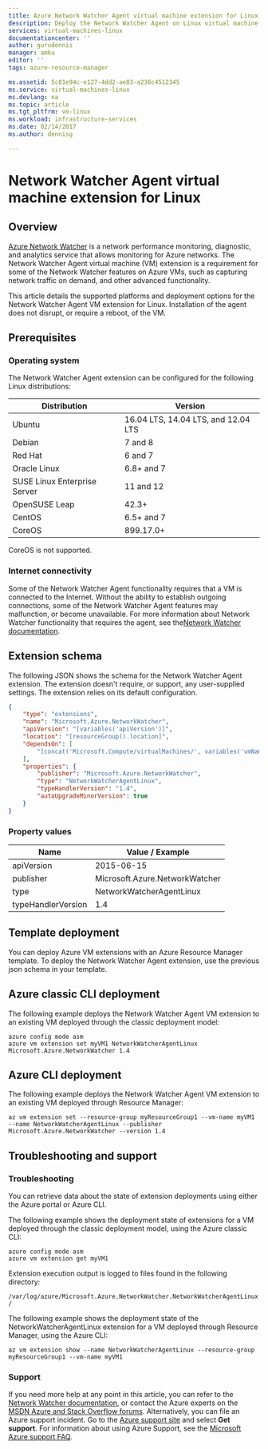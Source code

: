 ```yaml
---
title: Azure Network Watcher Agent virtual machine extension for Linux | Microsoft Docs
description: Deploy the Network Watcher Agent on Linux virtual machine using a virtual machine extension.
services: virtual-machines-linux
documentationcenter: ''
author: gurudennis
manager: amku
editor: ''
tags: azure-resource-manager

ms.assetid: 5c81e94c-e127-4dd2-ae83-a236c4512345
ms.service: virtual-machines-linux
ms.devlang: na
ms.topic: article
ms.tgt_pltfrm: vm-linux
ms.workload: infrastructure-services
ms.date: 02/14/2017
ms.author: dennisg

---
```

# Network Watcher Agent virtual machine extension for Linux

## Overview

[Azure Network Watcher](/azure/network-watcher/) is a network performance monitoring, diagnostic, and analytics service that allows monitoring for Azure networks. The Network Watcher Agent virtual machine (VM) extension is a requirement for some of the Network Watcher features on Azure VMs, such as capturing network traffic on demand, and other advanced functionality.

This article details the supported platforms and deployment options for the Network Watcher Agent VM extension for Linux. Installation of the agent does not disrupt, or require a reboot, of the VM.

## Prerequisites

### Operating system

The Network Watcher Agent extension can be configured for the following Linux distributions:

| Distribution | Version |
|---|---|
| Ubuntu | 16.04 LTS, 14.04 LTS, and 12.04 LTS |
| Debian | 7 and 8 |
| Red Hat | 6 and 7 |
| Oracle Linux | 6.8+ and 7 |
| SUSE Linux Enterprise Server | 11 and 12 |
| OpenSUSE Leap | 42.3+ |
| CentOS | 6.5+ and 7 |
| CoreOS | 899.17.0+ |

CoreOS is not supported.

### Internet connectivity

Some of the Network Watcher Agent functionality requires that a VM is connected to the Internet. Without the ability to establish outgoing connections, some of the Network Watcher Agent features may malfunction, or become unavailable. For more information about Network Watcher functionality that requires the agent, see the[Network Watcher documentation](/azure/network-watcher/).

## Extension schema

The following JSON shows the schema for the Network Watcher Agent extension. The extension doesn't require, or support, any user-supplied settings. The extension relies on its default configuration.

```json
{
    "type": "extensions",
    "name": "Microsoft.Azure.NetworkWatcher",
    "apiVersion": "[variables('apiVersion')]",
    "location": "[resourceGroup().location]",
    "dependsOn": [
        "[concat('Microsoft.Compute/virtualMachines/', variables('vmName'))]"
    ],
    "properties": {
        "publisher": "Microsoft.Azure.NetworkWatcher",
        "type": "NetworkWatcherAgentLinux",
        "typeHandlerVersion": "1.4",
        "autoUpgradeMinorVersion": true
    }
}
```

### Property values

| Name | Value / Example |
| ---- | ---- |
| apiVersion | 2015-06-15 |
| publisher | Microsoft.Azure.NetworkWatcher |
| type | NetworkWatcherAgentLinux |
| typeHandlerVersion | 1.4 |

## Template deployment

You can deploy Azure VM extensions with an Azure Resource Manager template. To deploy the Network Watcher Agent extension, use the previous json schema in your template.

## Azure classic CLI deployment

The following example deploys the Network Watcher Agent VM extension to an existing VM deployed through the classic deployment model:

```azurecli
azure config mode asm
azure vm extension set myVM1 NetworkWatcherAgentLinux Microsoft.Azure.NetworkWatcher 1.4
```

## Azure CLI deployment

The following example deploys the Network Watcher Agent VM extension to an existing VM deployed through Resource Manager:

```azurecli
az vm extension set --resource-group myResourceGroup1 --vm-name myVM1 --name NetworkWatcherAgentLinux --publisher Microsoft.Azure.NetworkWatcher --version 1.4
```

## Troubleshooting and support

### Troubleshooting

You can retrieve data about the state of extension deployments using either the Azure portal or Azure CLI.

The following example shows the deployment state of extensions for a VM deployed through the classic deployment model, using the Azure classic CLI:

```azurecli
azure config mode asm
azure vm extension get myVM1
```
Extension execution output is logged to files found in the following directory:

`
/var/log/azure/Microsoft.Azure.NetworkWatcher.NetworkWatcherAgentLinux/
`

The following example shows the deployment state of the NetworkWatcherAgentLinux extension for a VM deployed through Resource Manager, using the Azure CLI:

```azurecli
az vm extension show --name NetworkWatcherAgentLinux --resource-group myResourceGroup1 --vm-name myVM1
```

### Support

If you need more help at any point in this article, you can refer to the [Network Watcher documentation](/azure/network-watcher/), or contact the Azure experts on the [MSDN Azure and Stack Overflow forums](https://azure.microsoft.com/support/forums/). Alternatively, you can file an Azure support incident. Go to the [Azure support site](https://azure.microsoft.com/support/options/) and select **Get support**. For information about using Azure Support, see the [Microsoft Azure support FAQ](https://azure.microsoft.com/support/faq/).
